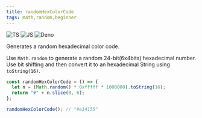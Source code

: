 ```yaml
---
title: randomHexColorCode
tags: math,random,beginner
---
```


![TS](https://img.shields.io/badge/supports-typescript-blue.svg?style=flat-square)
![JS](https://img.shields.io/badge/supports-javascript-yellow.svg?style=flat-square)
![Deno](https://img.shields.io/badge/supports-deno-green.svg?style=flat-square)

Generates a random hexadecimal color code.

Use `Math.random` to generate a random 24-bit(6x4bits) hexadecimal number.
Use bit shifting and then convert it to an hexadecimal String using `toString(16)`.

```ts title="typescript"
const randomHexColorCode = () => {
  let n = (Math.random() * 0xfffff * 1000000).toString(16);
  return "#" + n.slice(0, 6);
};
```

```ts title="typescript"
randomHexColorCode(); // "#e34155"
```
